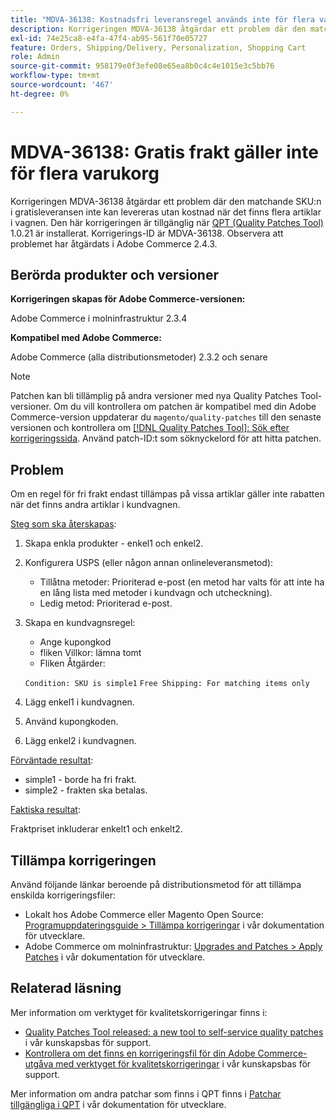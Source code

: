 ```yaml
---
title: "MDVA-36138: Kostnadsfri leveransregel används inte för flera varukorg"
description: Korrigeringen MDVA-36138 åtgärdar ett problem där den matchande SKU:n i gratisleveransen inte kan levereras utan kostnad när det finns flera artiklar i vagnen. Den här korrigeringen är tillgänglig när [QPT-verktyget (Quality Patches Tool)](/help/announcements/adobe-commerce-announcements/magento-quality-patches-released-new-tool-to-self-serve-quality-patches.md) 1.0.21 är installerat. Korrigerings-ID är MDVA-36138. Observera att problemet har åtgärdats i Adobe Commerce 2.4.3.
exl-id: 74e25ca8-e4fa-47f4-ab95-561f70e05727
feature: Orders, Shipping/Delivery, Personalization, Shopping Cart
role: Admin
source-git-commit: 958179e0f3efe08e65ea8b0c4c4e1015e3c5bb76
workflow-type: tm+mt
source-wordcount: '467'
ht-degree: 0%

---
```


# MDVA-36138: Gratis frakt gäller inte för flera varukorg

Korrigeringen MDVA-36138 åtgärdar ett problem där den matchande SKU:n i gratisleveransen inte kan levereras utan kostnad när det finns flera artiklar i vagnen. Den här korrigeringen är tillgänglig när [QPT (Quality Patches Tool)](/help/announcements/adobe-commerce-announcements/magento-quality-patches-released-new-tool-to-self-serve-quality-patches.md) 1.0.21 är installerat. Korrigerings-ID är MDVA-36138. Observera att problemet har åtgärdats i Adobe Commerce 2.4.3.

## Berörda produkter och versioner

**Korrigeringen skapas för Adobe Commerce-versionen:**

Adobe Commerce i molninfrastruktur 2.3.4

**Kompatibel med Adobe Commerce:**

Adobe Commerce (alla distributionsmetoder) 2.3.2 och senare

>[!NOTE]
>
>Patchen kan bli tillämplig på andra versioner med nya Quality Patches Tool-versioner. Om du vill kontrollera om patchen är kompatibel med din Adobe Commerce-version uppdaterar du `magento/quality-patches` till den senaste versionen och kontrollera om [[!DNL Quality Patches Tool]: Sök efter korrigeringssida](https://devdocs.magento.com/quality-patches/tool.html#patch-grid). Använd patch-ID:t som söknyckelord för att hitta patchen.

## Problem

Om en regel för fri frakt endast tillämpas på vissa artiklar gäller inte rabatten när det finns andra artiklar i kundvagnen.

<u>Steg som ska återskapas</u>:

1. Skapa enkla produkter - enkel1 och enkel2.
1. Konfigurera USPS (eller någon annan onlineleveransmetod):

   * Tillåtna metoder: Prioriterad e-post (en metod har valts för att inte ha en lång lista med metoder i kundvagn och utcheckning).
   * Ledig metod: Prioriterad e-post.

1. Skapa en kundvagnsregel:

   * Ange kupongkod
   * fliken Villkor: lämna tomt
   * Fliken Åtgärder:

   `Condition: SKU is simple1`
   `Free Shipping: For matching items only`

1. Lägg enkel1 i kundvagnen.
1. Använd kupongkoden.
1. Lägg enkel2 i kundvagnen.

<u>Förväntade resultat</u>:

* simple1 - borde ha fri frakt.
* simple2 - frakten ska betalas.

<u>Faktiska resultat</u>:

Fraktpriset inkluderar enkelt1 och enkelt2.

## Tillämpa korrigeringen

Använd följande länkar beroende på distributionsmetod för att tillämpa enskilda korrigeringsfiler:

* Lokalt hos Adobe Commerce eller Magento Open Source: [Programuppdateringsguide > Tillämpa korrigeringar](https://devdocs.magento.com/guides/v2.4/comp-mgr/patching/mqp.html) i vår dokumentation för utvecklare.
* Adobe Commerce om molninfrastruktur: [Upgrades and Patches > Apply Patches](https://devdocs.magento.com/cloud/project/project-patch.html) i vår dokumentation för utvecklare.

## Relaterad läsning

Mer information om verktyget för kvalitetskorrigeringar finns i:

* [Quality Patches Tool released: a new tool to self-service quality patches](/help/announcements/adobe-commerce-announcements/magento-quality-patches-released-new-tool-to-self-serve-quality-patches.md) i vår kunskapsbas för support.
* [Kontrollera om det finns en korrigeringsfil för din Adobe Commerce-utgåva med verktyget för kvalitetskorrigeringar](/help/support-tools/patches-available-in-qpt-tool/check-patch-for-magento-issue-with-magento-quality-patches.md) i vår kunskapsbas för support.

Mer information om andra patchar som finns i QPT finns i [Patchar tillgängliga i QPT](https://devdocs.magento.com/quality-patches/tool.html#patch-grid) i vår dokumentation för utvecklare.

